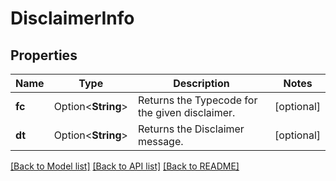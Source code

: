 # DisclaimerInfo

## Properties

Name | Type | Description | Notes
------------ | ------------- | ------------- | -------------
**fc** | Option<**String**> | Returns the Typecode for the given disclaimer. | [optional]
**dt** | Option<**String**> | Returns the Disclaimer message. | [optional]

[[Back to Model list]](../README.md#documentation-for-models) [[Back to API list]](../README.md#documentation-for-api-endpoints) [[Back to README]](../README.md)


